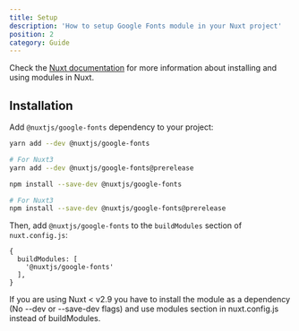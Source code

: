 ```yaml
---
title: Setup
description: 'How to setup Google Fonts module in your Nuxt project'
position: 2
category: Guide
---
```


Check the [Nuxt documentation](https://nuxtjs.org/docs/2.x/configuration-glossary/configuration-modules) for more information about installing and using modules in Nuxt.

## Installation

Add `@nuxtjs/google-fonts` dependency to your project:

<code-group>
  <code-block label="Yarn" active>

  ```bash
  yarn add --dev @nuxtjs/google-fonts

  # For Nuxt3
  yarn add --dev @nuxtjs/google-fonts@prerelease
  ```

  </code-block>
  <code-block label="NPM">

  ```bash
  npm install --save-dev @nuxtjs/google-fonts

  # For Nuxt3
  npm install --save-dev @nuxtjs/google-fonts@prerelease
  ```

  </code-block>
</code-group>

Then, add `@nuxtjs/google-fonts` to the `buildModules` section of `nuxt.config.js`:

```js[nuxt.config.js]
{
  buildModules: [
    '@nuxtjs/google-fonts'
  ],
}
```

<alert type="warning">

If you are using Nuxt < v2.9 you have to install the module as a dependency (No --dev or --save-dev flags) and use modules section in nuxt.config.js instead of buildModules.

</alert>
